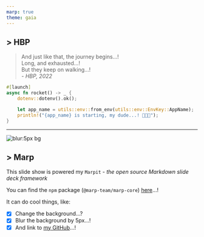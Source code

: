 ```yaml
---
marp: true
theme: gaia
---
```


## > HBP

> And just like that, the journey begins...!  
> Long, and exhausted...!  
> But they keep on walking...!  
> *- HBP, 2022*

```rust
#[launch]
async fn rocket() -> _ {
    dotenv::dotenv().ok();

    let app_name = utils::env::from_env(utils::env::EnvKey::AppName);
    println!("{app_name} is starting, my dude...! 🍿🍿🍿");
}
```

---
![blur:5px bg](https://img.freepik.com/free-vector/abstract-texture-background_91008-369.jpg)

## > Marp
This slide show is powered my `Marpit` - *the open source Markdown slide deck framework*  

You can find the `npm` package (`@marp-team/marp-core`) [here](https://www.npmjs.com/package/@marp-team/marp-core)...!  

It can do cool things, like:
 - [x] Change the background...?
 - [x] Blur the background by 5px...!
 - [x] And link to [my GitHub](https://github.com/hoangph271)...!
